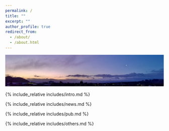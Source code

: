 ```yaml
---
permalink: /
title: ""
excerpt: ""
author_profile: true
redirect_from: 
  - /about/
  - /about.html
---
```


<img src="../images/head.png" alt="Head" class="faded-edge-image">

<span class='anchor' id='about-me'></span>
{% include_relative includes/intro.md %}

{% include_relative includes/news.md %}

{% include_relative includes/pub.md %}

{% include_relative includes/others.md %}
